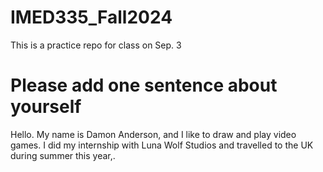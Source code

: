 # IMED335_Fall2024
This is a practice repo for class on Sep. 3

# Please add one sentence about yourself 

Hello. My name is Damon Anderson, and I like to draw and play video games. I did my internship with Luna Wolf Studios and travelled to the UK during summer this year,.